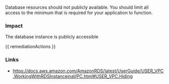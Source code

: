 
Database resources should not publicly available. You should limit all access to the minimum that is required for your application to function.

### Impact
The database instance is publicly accessible

<!-- DO NOT CHANGE -->
{{ remediationActions }}

### Links
- https://docs.aws.amazon.com/AmazonRDS/latest/UserGuide/USER_VPC.WorkingWithRDSInstanceinaVPC.html#USER_VPC.Hiding


